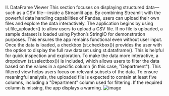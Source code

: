 II. DataFrame Viewer
This section focuses on displaying structured data—such as a CSV file—inside a Streamlit app. By combining Streamlit with the powerful data handling capabilities of Pandas, users can upload their own files and explore the data interactively.
The application begins by using st.file_uploader() to allow users to upload a CSV file. If no file is uploaded, a sample dataset is loaded using Python’s StringIO for demonstration purposes. This ensures the app remains functional even without user input.
Once the data is loaded, a checkbox (st.checkbox()) provides the user with the option to display the full raw dataset using st.dataframe(). This is helpful for quick inspection and exploration.
To make the data more interactive, a dropdown (st.selectbox()) is included, which allows users to filter the data based on the values in a specific column (in this case, "Department"). This filtered view helps users focus on relevant subsets of the data.
To ensure meaningful analysis, the uploaded file is expected to contain at least five columns, including a "Department" column used for filtering. If the required column is missing, the app displays a warning.
![image](https://github.com/user-attachments/assets/e4f8c51d-30ef-49d5-af8d-e5ea613bbf03)

